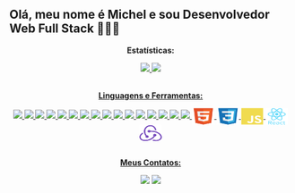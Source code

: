 ## Olá, meu nome é Michel e sou Desenvolvedor Web Full Stack 👨🏽‍💻
<div align="center">
  <p align="center"><strong>Estatísticas:</strong></p>
  <a href="https://github.com/Michel-Arantes">
  <img height="180em" src="https://github-readme-stats.vercel.app/api?username=Michel-Arantes&show_icons=true&theme=dark&include_all_commits=true&count_private=true"/>
  <img height="180em" src="https://github-readme-stats.vercel.app/api/top-langs/?username=Michel-Arantes&layout=compact&langs_count=7&theme=dark"/>
</div>
  
<div style="display: inline_block" align="center"><br>
  <p align="center"><strong>Linguagens e Ferramentas:</strong></p> 
  
  <img src="https://img.shields.io/badge/Linux-FCC624?style=for-the-badge&logo=linux&logoColor=black" />
  
  <img src="https://img.shields.io/badge/GIT-E44C30?style=for-the-badge&logo=git&logoColor=white" />

  <img src="https://img.shields.io/badge/HTML5-E34F26?style=for-the-badge&logo=html5&logoColor=white" />

  <img src="https://img.shields.io/badge/CSS3-1572B6?style=for-the-badge&logo=css3&logoColor=white" />

  <img src="https://img.shields.io/badge/JavaScript-323330?style=for-the-badge&logo=javascript&logoColor=F7DF1E" />

  <img src="https://img.shields.io/badge/React-20232A?style=for-the-badge&logo=react&logoColor=61DAFB" />

  <img src="https://img.shields.io/badge/Jest-C21325?style=for-the-badge&logo=jest&logoColor=white" />

  <img src="https://img.shields.io/badge/Redux-593D88?style=for-the-badge&logo=redux&logoColor=white" />

  <img src="https://img.shields.io/badge/Docker-2CA5E0?style=for-the-badge&logo=docker&logoColor=white" />

  <img src="https://img.shields.io/badge/Node%20js-339933?style=for-the-badge&logo=nodedotjs&logoColor=white" />

  <img src="https://img.shields.io/badge/Express%20js-000000?style=for-the-badge&logo=express&logoColor=white" />

  <img src="https://img.shields.io/badge/MySQL-005C84?style=for-the-badge&logo=mysql&logoColor=white" />

  <img src="https://img.shields.io/badge/Python-FFD43B?style=for-the-badge&logo=python&logoColor=blue" />

  <img src="https://camo.githubusercontent.com/57cec1c01287dfd…f3d6f70656e6a646b266c6f676f436f6c6f723d7768697465" />

  <img src="https://img.shields.io/badge/Spring-6DB33F?style=for-the-badge&logo=spring&logoColor=white" />

  <img src="https://img.shields.io/badge/TypeScript-007ACC?style=for-the-badge&logo=typescript&logoColor=white" />
  
  <img align="center" alt="Michel-HTML" height="30" width="40" src="https://raw.githubusercontent.com/devicons/devicon/master/icons/html5/html5-original.svg">
  <img align="center" alt="Michel-CSS" height="30" width="40" src="https://raw.githubusercontent.com/devicons/devicon/master/icons/css3/css3-original.svg">
  <img align="center" alt="Michel-Js" height="30" width="40" src="https://raw.githubusercontent.com/devicons/devicon/master/icons/javascript/javascript-plain.svg">
  <img align="center" alt="Michel-React" height="30" width="40" src="https://github.com/devicons/devicon/blob/master/icons/react/react-original-wordmark.svg">
  <img align="center" alt="Michel-Redux" height="30" width="40" src="https://github.com/devicons/devicon/blob/master/icons/redux/redux-original.svg">
</div>
  
 ## 
<p align="center"><strong>Meus Contatos:</strong></p>
<div align="center"> 
  <a href="https://www.linkedin.com/in/michel-barbosa-dev/" target="_blank"><img src="https://img.shields.io/badge/-LinkedIn-%230077B5?style=for-the-badge&logo=linkedin&logoColor=white" target="_blank"></a> 
  <a href = "mailto:michelbarbosa@outlook.com"><img src="https://img.shields.io/badge/-Gmail-%23333?style=for-the-badge&logo=gmail&logoColor=white" target="_blank"></a>
</div>
